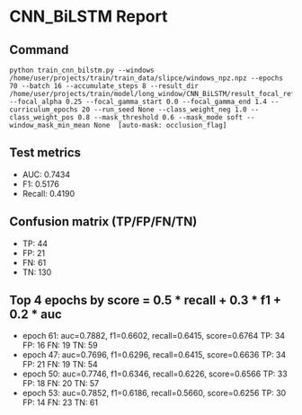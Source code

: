 # CNN_BiLSTM Report

## Command
```
python train_cnn_bilstm.py --windows /home/user/projects/train/train_data/slipce/windows_npz.npz --epochs 70 --batch 16 --accumulate_steps 8 --result_dir /home/user/projects/train/model/long_window/CNN_BiLSTM/result_focal_refine/cw02_fg03 --focal_alpha 0.25 --focal_gamma_start 0.0 --focal_gamma_end 1.4 --curriculum_epochs 20 --run_seed None --class_weight_neg 1.0 --class_weight_pos 0.8 --mask_threshold 0.6 --mask_mode soft --window_mask_min_mean None  [auto-mask: occlusion_flag]
```

## Test metrics
- AUC: 0.7434
- F1: 0.5176
- Recall: 0.4190
## Confusion matrix (TP/FP/FN/TN)
- TP: 44
- FP: 21
- FN: 61
- TN: 130

## Top 4 epochs by score = 0.5 * recall + 0.3 * f1 + 0.2 * auc
- epoch 61: auc=0.7882, f1=0.6602, recall=0.6415, score=0.6764  TP: 34 FP: 16 FN: 19 TN: 59
- epoch 47: auc=0.7696, f1=0.6296, recall=0.6415, score=0.6636  TP: 34 FP: 21 FN: 19 TN: 54
- epoch 50: auc=0.7746, f1=0.6346, recall=0.6226, score=0.6566  TP: 33 FP: 18 FN: 20 TN: 57
- epoch 53: auc=0.7852, f1=0.6186, recall=0.5660, score=0.6256  TP: 30 FP: 14 FN: 23 TN: 61

